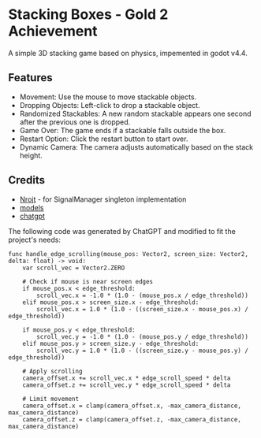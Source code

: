 # Stacking Boxes - Gold 2 Achievement
A simple 3D stacking game based on physics, impemented in godot v4.4.

## Features
- Movement: Use the mouse to move stackable objects.
- Dropping Objects: Left-click to drop a stackable object.
- Randomized Stackables: A new random stackable appears one second after the previous one is dropped.
- Game Over: The game ends if a stackable falls outside the box.
- Restart Option: Click the restart button to start over.
- Dynamic Camera: The camera adjusts automatically based on the stack height.

## Credits
- [Nrojt][1] - for SignalManager singleton implementation
- [models][2]
- [chatgpt][3]

The following code was generated by ChatGPT and modified to fit the project's needs:
```gdcscript
func handle_edge_scrolling(mouse_pos: Vector2, screen_size: Vector2, delta: float) -> void:
	var scroll_vec = Vector2.ZERO
	
	# Check if mouse is near screen edges
	if mouse_pos.x < edge_threshold:
		scroll_vec.x = -1.0 * (1.0 - (mouse_pos.x / edge_threshold))
	elif mouse_pos.x > screen_size.x - edge_threshold:
		scroll_vec.x = 1.0 * (1.0 - ((screen_size.x - mouse_pos.x) / edge_threshold))
		
	if mouse_pos.y < edge_threshold:
		scroll_vec.y = -1.0 * (1.0 - (mouse_pos.y / edge_threshold))
	elif mouse_pos.y > screen_size.y - edge_threshold:
		scroll_vec.y = 1.0 * (1.0 - ((screen_size.y - mouse_pos.y) / edge_threshold))
	
	# Apply scrolling
	camera_offset.x += scroll_vec.x * edge_scroll_speed * delta
	camera_offset.z += scroll_vec.y * edge_scroll_speed * delta
	
	# Limit movement
	camera_offset.x = clamp(camera_offset.x, -max_camera_distance, max_camera_distance)
	camera_offset.z = clamp(camera_offset.z, -max_camera_distance, max_camera_distance)
```

[1]: https://github.com/Nrojt/HHS-Game-Dev-Minor/tree/main/stacking-boxes
[2]: https://quaternius.com/packs/sushirestaurantkit.html
[3]: https://chatgpt.com
